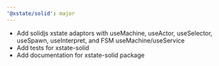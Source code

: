 ```yaml
---
'@xstate/solid': major
---
```


- Add solidjs xstate adaptors with useMachine, useActor, useSelector, useSpawn, useInterpret, and FSM useMachine/useService
- Add tests for xstate-solid
- Add documentation for xstate-solid package
